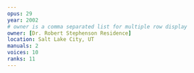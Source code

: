 ```yaml
---
opus: 29
year: 2002
# owner is a comma separated list for multiple row display
owner: [Dr. Robert Stephenson Residence]
location: Salt Lake City, UT
manuals: 2
voices: 10
ranks: 11
---
```

